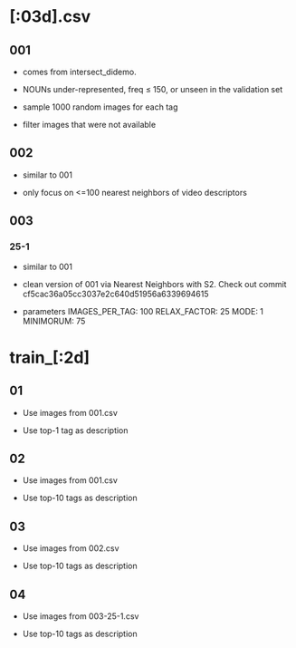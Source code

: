 # [:03d].csv

## 001

- comes from intersect_didemo.

- NOUNs under-represented, freq $\leq$ 150, or unseen in the validation set

- sample 1000 random images for each tag

- filter images that were not available

## 002

- similar to 001

- only focus on <=100 nearest neighbors of video descriptors

## 003

### 25-1

- similar to 001

- clean version of 001 via Nearest Neighbors with S2. Check out commit cf5cac36a05cc3037e2c640d51956a6339694615

- parameters
    IMAGES_PER_TAG: 100
    RELAX_FACTOR: 25
    MODE: 1
    MINIMORUM: 75

# train_[:2d]

## 01

- Use images from 001.csv

- Use top-1 tag as description

## 02

- Use images from 001.csv

- Use top-10 tags as description

## 03

- Use images from 002.csv

- Use top-10 tags as description

## 04

- Use images from 003-25-1.csv

- Use top-10 tags as description